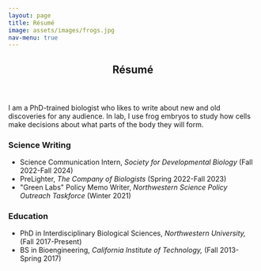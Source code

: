 ```yaml
---
layout: page
title: Résumé
image: assets/images/frogs.jpg
nav-menu: true
---
```


<!-- Main -->
<div id="main" class="alt">

<!-- One -->
<section id="one">
	 <div class="inner">
		<header class="major">
			<h1>Résumé</h1>
		</header>
    <p>I am a PhD-trained biologist who likes to write about new and old discoveries for any audience. In lab, I use frog embryos to study how cells make decisions about what parts of the body they will form.  </p>

<div class="row">
	<div class="6u 12u$(small)">
		<h3>Science Writing</h3>
<ul>
	<li>Science Communication Intern, <i>Society for Developmental Biology</i> (Fall 2022-Fall 2024) </li>
	<li>PreLighter, <i>The Company of Biologists</i> (Spring 2022-Fall 2023)</li>
 	<li>"Green Labs" Policy Memo Writer, <i>Northwestern Science Policy Outreach Taskforce</i> (Winter 2021)</li>

</ul>	

<div class="row">
	<div class="6u 12u$(small)">
 		<h3>Education</h3>
   <ul>
	<li>PhD in Interdisciplinary Biological Sciences, <i>Northwestern University,</i> (Fall 2017-Present)</li>
	<li>BS in Bioengineering, <i>California Institute of Technology,</i> (Fall 2013-Spring 2017)</li>

</ul>


